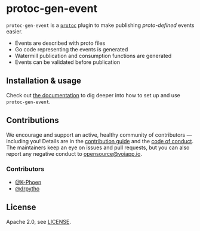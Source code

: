 # protoc-gen-event

`protoc-gen-event` is a [`protoc`](https://grpc.io/docs/protoc-installation/) plugin to make publishing *proto-defined*
events easier.

* Events are described with proto files
* Go code representing the events is generated
* Watermill publication and consumption functions are generated
* Events can be validated before publication

## Installation & usage

Check out [the documentation](./docs/index.md) to dig deeper into how to set up and use `protoc-gen-event`.

## Contributions

We encourage and support an active, healthy community of contributors &mdash;
including you! Details are in the [contribution guide](CONTRIBUTING.md) and
the [code of conduct](CODE_OF_CONDUCT.md). The maintainers keep an eye on
issues and pull requests, but you can also report any negative conduct to
opensource@voiapp.io.

### Contributors

- [@K-Phoen](https://github.com/K-Phoen)
- [@drpytho](https://github.com/drpytho)

## License

Apache 2.0, see [LICENSE](LICENSE).